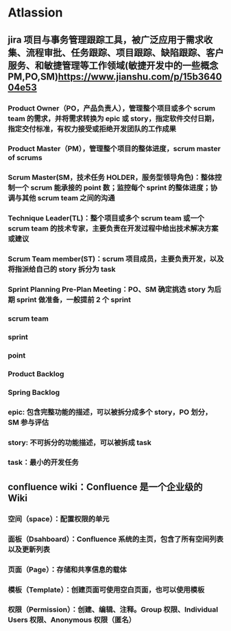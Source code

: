 # Atlassion

## jira 项目与事务管理跟踪工具，被广泛应用于需求收集、流程审批、任务跟踪、项目跟踪、缺陷跟踪、客户服务、和敏捷管理等工作领域(敏捷开发中的一些概念 PM,PO,SM)<https://www.jianshu.com/p/15b364004e53>

### Product Owner（PO，产品负责人），管理整个项目或多个 scrum team 的需求，并将需求转换为 epic 或 story，指定软件交付日期，指定交付标准，有权力接受或拒绝开发团队的工作成果

### Product Master（PM），管理整个项目的整体进度，scrum master of scrums

### Scrum Master(SM，技术任务 HOLDER，服务型领导角色)：整体控制一个 scrum 能承接的 point 数；监控每个 sprint 的整体进度；协调与其他 scrum team 之间的沟通

### Technique Leader(TL)：整个项目或多个 scrum team 或一个 scrum team 的技术专家，主要负责在开发过程中给出技术解决方案或建议

### Scrum Team member(ST)：scrum 项目成员，主要负责开发，以及将指派给自己的 story 拆分为 task

### Sprint Planning Pre-Plan Meeting：PO、SM 确定挑选 story 为后期 sprint 做准备，一般提前 2 个 sprint

### scrum team

### sprint

### point

### Product Backlog

### Spring Backlog

### epic: 包含完整功能的描述，可以被拆分成多个 story，PO 划分， SM 参与评估

### story: 不可拆分的功能描述，可以被拆成 task

### task：最小的开发任务

## confluence wiki：Confluence 是一个企业级的 Wiki

### 空间（space）：配置权限的单元

### 面板（Dsahboard）：Confluence 系统的主页，包含了所有空间列表以及更新列表

### 页面（Page）：存储和共享信息的载体

### 模板（Template）：创建页面可使用空白页面，也可以使用模板

### 权限（Permission）：创建、编辑、注释。Group 权限、Individual Users 权限、Anonymous 权限（匿名）
